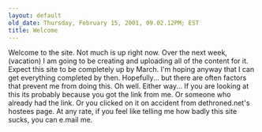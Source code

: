 ```yaml
---
layout: default
old_date: Thursday, February 15, 2001, 09.02.12PM; EST
title: Welcome
---
```


Welcome to the site. Not much is up right now. Over the next week, (vacation)
I am going to be creating and uploading all of the content for it. Expect this
site to be completely up by March. I'm hoping anyway that I can get everything
completed by then. Hopefully... but there are often factors that prevent me
from doing this. Oh well. Either way... If you are looking at this its
probably because you got the link from me. Or someone who already had the
link. Or you clicked on it on accident from dethroned.net's hostees page. At
any rate, if you feel like telling me how badly this site sucks, you can
e.mail me.
